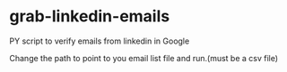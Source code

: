 # grab-linkedin-emails
PY script to verify emails from linkedin in Google 

Change the path to point to you email list file and run.(must be a csv file) 
